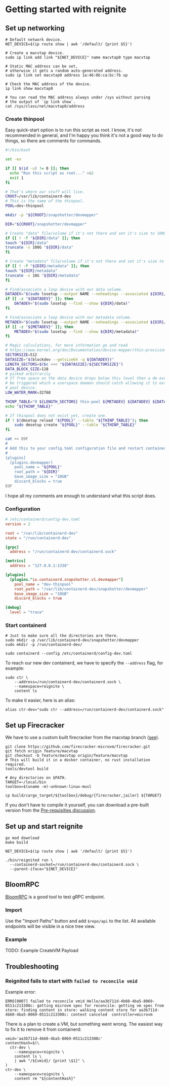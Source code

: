 # Getting started with reignite

## Set up networking

```
# Default network device.
NET_DEVICE=$(ip route show | awk '/default/ {print $5}')

# Create a macvtap device.
sudo ip link add link "${NET_DEVICE}" name macvtap0 type macvtap

# Static MAC address can be set,
# otherwise it gets a random auto-generated address.
sudo ip link set macvtap0 address 1a:46:0b:ca:bc:7b up

# Check the MAC address of the device.
ip link show macvtap0

# You can read the MAC address always under /sys without parsing
# the output of `ip link show`.
cat /sys/class/net/macvtap0/address
```

### Create thinpool

Easy quick-start option is to run this script as root. I know,
it's not recommended in general, and I'm happy you think it's not a good
way to do things, so there are comments for commands.

```bash
#!/bin/bash

set -ex

if [[ $(id -u) != 0 ]]; then
  echo "Run this script as root..." >&2
  exit 1
fi

# That's where our stuff will live.
CROOT=/var/lib/containerd-dev
# This is the name of the thinpool.
POOL=dev-thinpool

mkdir -p "${CROOT}/snapshotter/devmapper"

DIR="${CROOT}/snapshotter/devmapper"

# Create "data" file/volume if it's not there and set it's size to 100G.
if [[ ! -f "${DIR}/data" ]]; then
touch "${DIR}/data"
truncate -s 100G "${DIR}/data"
fi

# Create "metadata" file/volume if it's not there and set it's size to 2G.
if [[ ! -f "${DIR}/metadata" ]]; then
touch "${DIR}/metadata"
truncate -s 10G "${DIR}/metadata"
fi

# Find/associate a loop device with our data volume.
DATADEV="$(sudo losetup --output NAME --noheadings --associated ${DIR}/data)"
if [[ -z "${DATADEV}" ]]; then
    DATADEV="$(sudo losetup --find --show ${DIR}/data)"
fi

# Find/associate a loop device with our metadata volume.
METADEV="$(sudo losetup --output NAME --noheadings --associated ${DIR}/metadata)"
if [[ -z "${METADEV}" ]]; then
    METADEV="$(sudo losetup --find --show ${DIR}/metadata)"
fi

# Magic calculations, for more information go and read
# https://www.kernel.org/doc/Documentation/device-mapper/thin-provisioning.txt
SECTORSIZE=512
DATASIZE="$(blockdev --getsize64 -q ${DATADEV})"
LENGTH_SECTORS=$(bc <<< "${DATASIZE}/${SECTORSIZE}")
DATA_BLOCK_SIZE=128
# picked arbitrarily
# If free space on the data device drops below this level then a dm event will
# be triggered which a userspace daemon should catch allowing it to extend the
# pool device.
LOW_WATER_MARK=32768

THINP_TABLE="0 ${LENGTH_SECTORS} thin-pool ${METADEV} ${DATADEV} ${DATA_BLOCK_SIZE} ${LOW_WATER_MARK} 1 skip_block_zeroing"
echo "${THINP_TABLE}"

# If thinpool does not exist yet, create one.
if ! $(dmsetup reload "${POOL}" --table "${THINP_TABLE}"); then
    sudo dmsetup create "${POOL}" --table "${THINP_TABLE}"
fi

cat << EOF
#
# Add this to your config.toml configuration file and restart containerd daemon
#
[plugins]
  [plugins.devmapper]
    pool_name = "${POOL}"
    root_path = "${DIR}"
    base_image_size = "10GB"
    discard_blocks = true
EOF
```

I hope all my comments are enough to understand what this script does.

### Configuration

```toml
# /etc/containerd/config-dev.toml
version = 2

root = "/var/lib/containerd-dev"
state = "/run/containerd-dev"

[grpc]
  address = "/run/containerd-dev/containerd.sock"

[metrics]
  address = "127.0.0.1:1338"

[plugins]
  [plugins."io.containerd.snapshotter.v1.devmapper"]
    pool_name = "dev-thinpool"
    root_path = "/var/lib/containerd-dev/snapshotter/devmapper"
    base_image_size = "10GB"
    discard_blocks = true

[debug]
  level = "trace"
```

### Start containerd

```
# Just to make sure all the directories are there.
sudo mkdir -p /var/lib/containerd-dev/snapshotter/devmapper
sudo mkdir -p /run/containerd-dev/

sudo containerd --config /etc/containerd/config-dev.toml
```

To reach our new dev containerd, we have to specify the `--address` flag,
for example:

```
sudo ctr \
    --address=/run/containerd-dev/containerd.sock \
    --namespace=reignite \
    content ls
```

To make it easier, here is an alias:

```
alias ctr-dev="sudo ctr --address=/run/containerd-dev/containerd.sock"
```

## Set up Firecracker

We have to use a custom built firecracker from the macvtap branch
([see][discussion-107]).

```
git clone https://github.com/firecracker-microvm/firecracker.git
git fetch origin feature/macvtap
git checkout -b feature/macvtap origin/feature/macvtap
# This will build it in a docker container, no rust installation required.
tools/devtool build

# Any directories on $PATH.
TARGET=~/local/bin
toolbox=$(uname -m)-unknown-linux-musl

cp build/cargo_target/${toolbox}/debug/{firecracker,jailer} ${TARGET}
```

If you don't have to compile it yourself, you can download a pre-built version
from the [Pre-requisities discussion][discussion-107].

[discussion-107]: https://github.com/weaveworks/reignite/discussions/107

## Set up and start reignite

```
go mod download
make build

NET_DEVICE=$(ip route show | awk '/default/ {print $5}')

./bin/reignited run \
  --containerd-socket=/run/containerd-dev/containerd.sock \
  --parent-iface="${NET_DEVICE}"
```

## BloomRPC

[BloomRPC][bloomrpc] is a good tool to test gRPC endpoint.

### Import

Use the "Import Paths" button and add `$repo/api` to the list. All available
endpoints will be visible in a nice tree view.

### Example

TODO: Example CreateVM Payload

[bloomrpc]: https://github.com/uw-labs/bloomrpc

## Troubleshooting

### Reignited fails to start with `failed to reconcile vmid`

Example error:

```
ERRO[0007] failed to reconcile vmid Hello/aa3b711d-4b60-4ba5-8069-0511c213308c: getting microvm spec for reconcile: getting vm spec from store: finding content in store: walking content store for aa3b711d-4b60-4ba5-8069-0511c213308c: context canceled  controller=microvm
```

There is a plan to create a VM, but something went wrong. The easiest way to
fix it to remove it from containerd:

```
vmid='aa3b711d-4b60-4ba5-8069-0511c213308c'
contentHash=$(\
  ctr-dev \
    --namespace=reignite \
    content ls \
    | awk "/${vmid}/ {print \$1}" \
)
ctr-dev \
    --namespace=reignite \
    content rm "${contentHash}"
```
